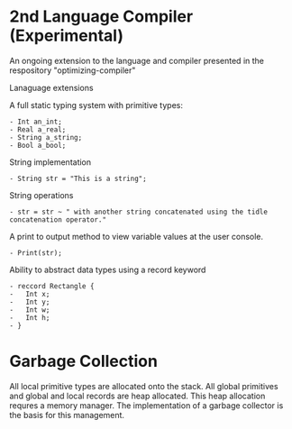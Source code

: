 # 2nd Language Compiler (Experimental)

An ongoing extension to the language and compiler presented in the respository "optimizing-compiler"

Lanaguage extensions

A full static typing system with primitive types:

	- Int an_int;
	- Real a_real;
	- String a_string;
	- Bool a_bool;

String implementation
	
	- String str = "This is a string";

String operations

	- str = str ~ " with another string concatenated using the tidle concatenation operator."

A print to output method to view variable values at the user console.
	
	- Print(str);

Ability to abstract data types using a record keyword
	
	- reccord Rectangle {
	-   Int x;
	-   Int y;
	-   Int w;
	-   Int h;
	- }


# Garbage Collection
	
All local primitive types are allocated onto the stack. All global primitives and  global and local records are heap allocated. This heap allocation requres a memory manager. The implementation of a garbage collector is the basis for this management.


